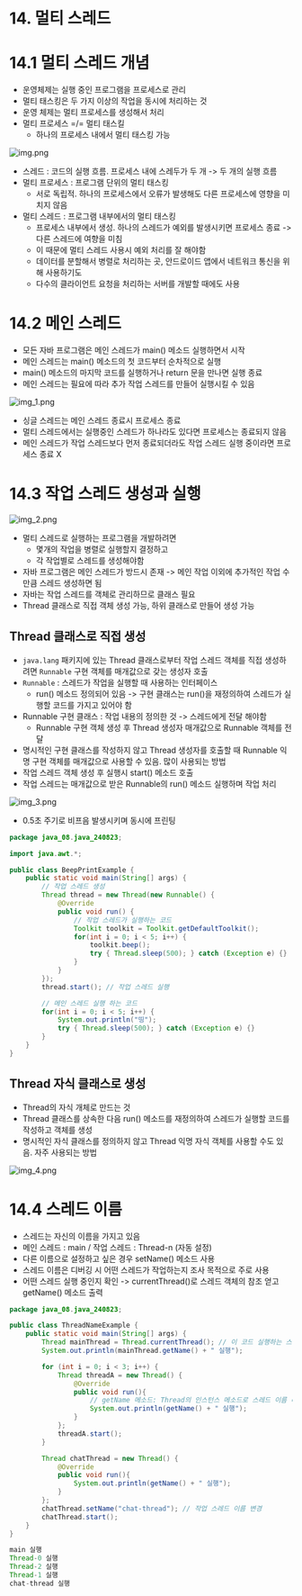 # 14. 멀티 스레드
# 14.1 멀티 스레드 개념
- 운영체제는 실행 중인 프로그램을 프로세스로 관리
- 멀티 태스킹은 두 가지 이상의 작업을 동시에 처리하는 것
- 운영 체제는 멀티 프로세스를 생성해서 처리
- 멀티 프로세스 =/= 멀티 태스킬
  - 하나의 프로세스 내에서 멀티 태스킹 가능 

![img.png](imgs/img.png)

- 스레드 : 코드의 실행 흐름. 프로세스 내에 스레두가 두 개 -> 두 개의 실행 흐름
- 멀티 프로세스 : 프로그램 단위의 멀티 태스킹
  - 서로 독립적. 하나의 프로세스에서 오류가 발생해도 다른 프로세스에 영향을 미치지 않음
- 멀티 스레드 : 프로그램 내부에서의 멀티 태스킹
  - 프로세스 내부에서 생성. 하나의 스레드가 예외를 발생시키면 프로세스 종료 -> 다른 스레드에 여향을 미침
  - 이 때문에 멀티 스레드 사용시 예외 처리를 잘 해야함
  - 데이터를 분할해서 병렬로 처리하는 곳, 안드로이드 앱에서 네트워크 통신을 위해 사용하기도
  - 다수의 클라이언트 요청을 처리하는 서버를 개발할 때에도 사용

# 14.2 메인 스레드
- 모든 자바 프로그램은 메인 스레드가 main() 메소드 실행하면서 시작
- 메인 스레드는 main() 메소드의 첫 코드부터 순차적으로 실행
- main() 메소드의 마지막 코드를 실행하거나 return 문을 만나면 실행 종료
- 메인 스레드는 필요에 따라 추가 작업 스레드를 만들어 실행시킬 수 있음

![img_1.png](imgs/img_1.png)


- 싱글 스레드는 메인 스레드 종료시 프로세스 종료
- 멀티 스레드에서는 실행중인 스레드가 하나라도 있다면 프로세스는 종료되지 않음
- 메인 스레드가 작업 스레드보다 먼저 종료되더라도 작업 스레드 실행 중이라면 프로세스 종료 X

# 14.3 작업 스레드 생성과 실행
![img_2.png](imgs/img_2.png)

- 멀티 스레드로 실행하는 프로그램을 개발하려면
  - 몇개의 작업을 병렬로 실행할지 결정하고
  - 각 작업별로 스레드를 생성해야함
- 자바 프로그램은 메인 스레드가 방드시 존재 -> 메인 작업 이외에 추가적인 작업 수만큼 스레드 생성하면 됨
- 자바는 작업 스레드를 객체로 관리하므로 클래스 필요
- Thread 클래스로 직접 객체 생성 가능, 하위 클래스로 만들어 생성 가능

## Thread 클래스로 직접 생성
- `java.lang` 패키지에 있는 Thread 클래스로부터 작업 스레드 객체를 직접 생성하려면 `Runnable` 구현 객체를 매개값으로 갖는 생성자 호출
- `Runnable` : 스레드가 작업을 실행할 때 사용하는 인터페이스
  - run() 메소드 정의되어 있음 -> 구현 클래스는 run()을 재정의하여 스레드가 실행할 코드를 가지고 있어야 함
- Runnable 구현 클래스 : 작업 내용의 정의한 것 -> 스레드에게 전달 해야함
  - Runnable 구현 객체 생성 후 Thread 생성자 매개값으로 Runnable 객체를 전달
- 명시적인 구현 클래스를 작성하지 않고 Thread 생성자를 호출할 때 Runnable 익명 구현 객체를 매개값으로 사용할 수 있음. 많이 사용되는 방법
- 작업 스레드 객체 생성 후 실행시 start() 메소드 호출 
- 작업 스레드는 매개값으로 받은 Runnable의 run() 메소드 실행하며 작업 처리

![img_3.png](imgs/img_3.png)


- 0.5초 주기로 비프음 발생시키며 동시에 프린팅

```java
package java_08.java_240823;

import java.awt.*;

public class BeepPrintExample {
    public static void main(String[] args) {
        // 작업 스레드 생성
        Thread thread = new Thread(new Runnable() {
            @Override
            public void run() {
                // 작업 스레드가 실행하는 코드
                Toolkit toolkit = Toolkit.getDefaultToolkit();
                for(int i = 0; i < 5; i++) {
                    toolkit.beep();
                    try { Thread.sleep(500); } catch (Exception e) {}
                }
            }
        });
        thread.start(); // 작업 스레드 실행

        // 메인 스레드 실행 하는 코드
        for(int i = 0; i < 5; i++) {
            System.out.println("띵");
            try { Thread.sleep(500); } catch (Exception e) {}
        }
    }
}
```

## Thread 자식 클래스로 생성
- Thread의 자식 개체로 만드는 것 
- Thread 클래스를 상속한 다음 run() 메소드를 재정의하여 스레드가 실행할 코드를 작성하고 객체를 생성
- 명시적인 자식 클래스를 정의하지 않고 Thread 익명 자식 객체를 사용할 수도 있음. 자주 사용되는 방법

![img_4.png](imgs/img_4.png)

# 14.4 스레드 이름
- 스레드는 자신의 이름을 가지고 있음
- 메인 스레드 : main / 작업 스레드 : Thread-n (자동 설정)
- 다른 이름으로 설정하고 싶은 경우 setName() 메소드 사용
- 스레드 이름은 디버깅 시 어떤 스레드가 작업하는지 조사 목적으로 주로 사용
- 어떤 스레드 실행 중인지 확인 -> currentThread()로 스레드 객체의 참조 얻고 getName() 메소드 출력

```java
package java_08.java_240823;

public class ThreadNameExample {
    public static void main(String[] args) {
        Thread mainThread = Thread.currentThread(); // 이 코드 실행하는 스레드 객체 참조 얻기
        System.out.println(mainThread.getName() + " 실행");

        for (int i = 0; i < 3; i++) {
            Thread threadA = new Thread() {
                @Override
                public void run(){
                    // getName 메소드: Thread의 인스턴스 메소드로 스레드 이름 리턴
                    System.out.println(getName() + " 실행");
                }
            };
            threadA.start();
        }

        Thread chatThread = new Thread() {
            @Override
            public void run(){
                System.out.println(getName() + " 실행");
            }
        };
        chatThread.setName("chat-thread"); // 작업 스레드 이름 변경
        chatThread.start();
    }
}

```

```java
main 실행
Thread-0 실행
Thread-2 실행
Thread-1 실행
chat-thread 실행
```